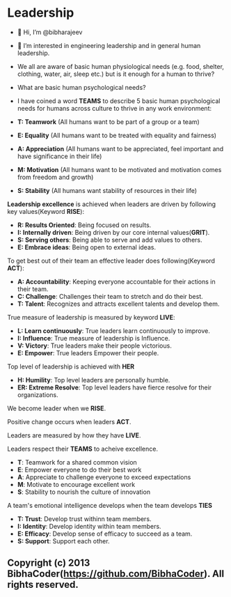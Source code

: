 Leadership
=================================
- 👋 Hi, I’m @bibharajeev
- 👀 I’m interested in engineering leadership and in general human leadership.
- We all are aware of basic human physiological needs (e.g. food, shelter, clothing, water, air, sleep etc.) but is it enough for a human to thrive?
- What are basic human psychological needs?
- I have coined a word **TEAMS** to describe 5 basic human psychological needs for humans across culture to thrive in any work environment:

-   **T: Teamwork** (All humans want to be part of a group or a team)
-   **E: Equality** (All humans want to be treated with equality and fairness)
-   **A: Appreciation** (All humans want to be appreciated, feel important and have significance in their life)
-   **M: Motivation** (All humans want to be motivated and motivation comes from freedom and growth)
-   **S: Stability** (All humans want stability of resources in their life)

 **Leadership excellence** is achieved when leaders are driven by following key values(Keyword **RISE**):

- **R: Results Oriented**: Being focused on results.
- **I: Internally driven**: Being driven by our core internal values(**GRIT**).
- **S: Serving others**: Being able to serve and add values to others.
- **E: Embrace ideas**: Being open to external ideas.

To get best out of their team an effective leader does following(Keyword **ACT**):

- **A: Accountability**: Keeping everyone accountable for their actions in their team.
- **C: Challenge**: Challenges their team to stretch and do their best.
- **T: Talent**: Recognizes and attracts excellent talents and develop them.

True measure of leadership is measured by keyword **LIVE**:

- **L: Learn continuously**: True leaders learn continuously to improve.
- **I: Influence**: True measure of leadership is Influence.
- **V: Victory**: True leaders make their people victorious.
- **E: Empower**: True leaders Empower their people.

Top level of leadership is achieved with **HER**


- **H: Humility**: Top level leaders are personally humble.
- **ER: Extreme Resolve**: Top level leaders have fierce resolve for their organizations.

We become leader when we **RISE**.

Positive change occurs when leaders **ACT**.

Leaders are measured by how they have **LIVE**.

Leaders respect their **TEAMS** to acheive excellence.

- **T**: Teamwork for a shared common vision
- **E**: Empower everyone to do their best work
- **A**: Appreciate to challenge everyone to exceed expectations
- **M**: Motivate to encourage excellent work
- **S**: Stability to nourish the culture of innovation

A team's emotional intelligence develops when the team develops **TIES**

- **T: Trust**: Develop trust withinn team members.
- **I: Identity**: Develop identity within team members.
- **E: Efficacy**: Develop sense of efficacy to succeed as a team.
- **S: Support**: Support each other.

Copyright (c) 2013 BibhaCoder(https://github.com/BibhaCoder). All rights reserved.
------------

<!---
bibha is a ✨ special ✨ repository because its `README.md` (this file) appears on your GitHub profile.
You can click the Preview link to take a look at your changes.
--->
